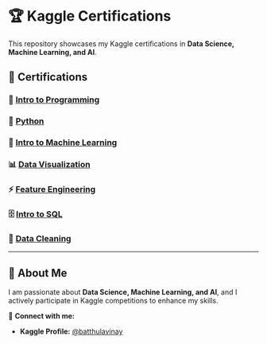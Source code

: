 # 🏆 Kaggle Certifications  

This repository showcases my Kaggle certifications in **Data Science, Machine Learning, and AI**.

## 📜 Certifications  

### 🎯 [Intro to Programming](https://www.kaggle.com/learn/certification/batthulavinay/intro-to-programming)  

### 🐍 [Python](https://www.kaggle.com/learn/certification/batthulavinay/python)  

### 🤖 [Intro to Machine Learning](https://www.kaggle.com/learn/certification/batthulavinay/intro-to-machine-learning)  

### 📊 [Data Visualization](https://www.kaggle.com/learn/certification/batthulavinay/data-visualization)  

### ⚡ [Feature Engineering](https://www.kaggle.com/learn/certification/batthulavinay/feature-engineering)  

### 🗄️ [Intro to SQL](https://www.kaggle.com/learn/certification/batthulavinay/intro-to-sql)  

### 🧹 [Data Cleaning](https://www.kaggle.com/learn/certification/batthulavinay/data-cleaning)  

---

## 🚀 About Me  
I am passionate about **Data Science, Machine Learning, and AI**, and I actively participate in Kaggle competitions to enhance my skills.  

🔗 **Connect with me:**  
- **Kaggle Profile:** [@batthulavinay](https://www.kaggle.com/batthulavinay)  


